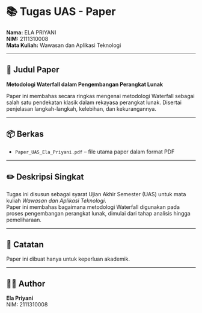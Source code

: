 # 📚 Tugas UAS - Paper

**Nama:** ELA PRIYANI  
**NIM:** 2111310008  
**Mata Kuliah:** Wawasan dan Aplikasi Teknologi  

---

## 📝 Judul Paper
**Metodologi Waterfall dalam Pengembangan Perangkat Lunak**

Paper ini membahas secara ringkas mengenai metodologi Waterfall sebagai salah satu pendekatan klasik dalam rekayasa perangkat lunak. Disertai penjelasan langkah-langkah, kelebihan, dan kekurangannya.

---

## 📦 Berkas
- `Paper_UAS_Ela_Priyani.pdf` – file utama paper dalam format PDF

---

## ✏️ Deskripsi Singkat
Tugas ini disusun sebagai syarat Ujian Akhir Semester (UAS) untuk mata kuliah *Wawasan dan Aplikasi Teknologi*.  
Paper ini membahas bagaimana metodologi Waterfall digunakan pada proses pengembangan perangkat lunak, dimulai dari tahap analisis hingga pemeliharaan.



---

## 📄 Catatan
Paper ini dibuat hanya untuk keperluan akademik.

---

## 👩‍💻 Author
**Ela Priyani**  
NIM: 2111310008
